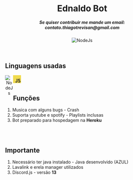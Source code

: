<div align="center">
    <h1>Ednaldo Bot</h1>        
    <h5 align="center">
        Se quiser contribuir me mande um email: contato.thiagotrevisan@gmail.com
    </h5>
    <img align="center" alt="NodeJs" width="200px" src="https://pbs.twimg.com/profile_images/1293925081542995971/s2la3KS9_400x400.png" />
</div>
<br><br />
<h2 >Linguagens usadas</h2>
<p align="center">
    <img align="left" alt="NodeJs" width="26px" src="https://r7.pngwing.com/path/322/725/287/node-js-javascript-npm-express-js-sharp-a24456102735a7514d5c01d43933ee18.png" />
    <img align="left" alt="JavaScript" width="26px" src="https://raw.githubusercontent.com/github/explore/80688e429a7d4ef2fca1e82350fe8e3517d3494d/topics/javascript/javascript.png" />
</p>
<br><br />

<h2>Funções</h2>
<ol>
    <li>Musica com alguns bugs - Crash</li>
    <li>Suporta youtube e spotify - Playlists inclusas </li>
    <li>Bot preparado para hospedagem na <b>Heroku</b></li>
</ol>
<br><br />
<h2>Importante</h2>
<ol>
    <li>Necessário ter java instalado - Java desenvolvido (AZUL)</li>
    <li>Lavalink e erela manager utilizados</li>
    <li>Discord.js - versão <b>13</b></li>
</ol>
<br><br />
